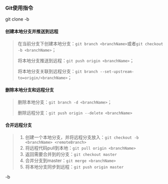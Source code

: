 ### Git使用指令

git clone -b <branchName> <gitPath>

#### 创建本地分支并推送到远程

> 在当前分支下创建本地分支：`git branch <branchName>`或者`git checkout -b <branchName>`；
>
> 将本地分支推送到远程：`git push origin <branchName>`；
>
> 将本地分支关联到远程分支：`git branch --set-upstream-to=origin/<branchName>`；

#### 删除本地分支和远程分支

> 删除本地分支：`git branch -d <branchName>`；
>
> 删除远程分支：`git push origin --delete <branchName>`

#### 合并远程分支

> 1. 创建一个本地分支，并将远程分支放入：`git checkout -b <branchName> <remoteBranch>`
> 2. 将远程代码pull到本地：`git pull origin <branchName>`
> 3. 返回需要合并到的分支：`git checkout master`
> 4. 合并分支到master：`git merge <branchName>`
> 5. 将本地分支同步到远程：`git push origin master`

-b